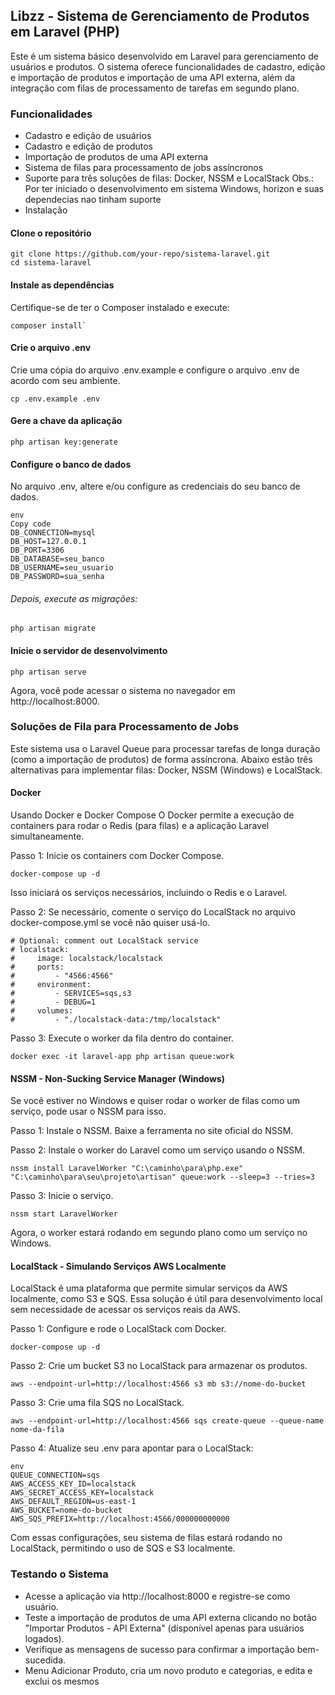 ## Libzz - Sistema de Gerenciamento de Produtos em Laravel (PHP)

Este é um sistema básico desenvolvido em Laravel para gerenciamento de usuários e produtos. O sistema oferece funcionalidades de cadastro, edição e importação de produtos e importação de uma API externa, além da integração com filas de processamento de tarefas em segundo plano.

### Funcionalidades
- Cadastro e edição de usuários 
- Cadastro e edição de produtos
- Importação de produtos de uma API externa
- Sistema de filas para processamento de jobs assíncronos
- Suporte para três soluções de filas: Docker, NSSM e LocalStack
Obs.: Por ter iniciado o desenvolvimento em sistema Windows, horizon e suas dependecias nao tinham suporte
- Instalação

#### Clone o repositório
```
git clone https://github.com/your-repo/sistema-laravel.git
cd sistema-laravel
```
#### Instale as dependências
Certifique-se de ter o Composer instalado e execute:

```
composer install`
```

#### Crie o arquivo .env
Crie uma cópia do arquivo .env.example e configure o arquivo .env de acordo com seu ambiente.

```
cp .env.example .env
```

#### Gere a chave da aplicação
```
php artisan key:generate
```

#### Configure o banco de dados
No arquivo .env, altere e/ou configure as credenciais do seu banco de dados.

```
env
Copy code
DB_CONNECTION=mysql
DB_HOST=127.0.0.1
DB_PORT=3306
DB_DATABASE=seu_banco
DB_USERNAME=seu_usuario
DB_PASSWORD=sua_senha
```

###### Depois, execute as migrações:
```
php artisan migrate
```

#### Inicie o servidor de desenvolvimento
```
php artisan serve
```

Agora, você pode acessar o sistema no navegador em http://localhost:8000.

### Soluções de Fila para Processamento de Jobs
Este sistema usa o Laravel Queue para processar tarefas de longa duração (como a importação de produtos) de forma assíncrona. Abaixo estão três alternativas para implementar filas: Docker, NSSM (Windows) e LocalStack.

#### Docker
Usando Docker e Docker Compose
O Docker permite a execução de containers para rodar o Redis (para filas) e a aplicação Laravel simultaneamente.

Passo 1: Inicie os containers com Docker Compose.
```
docker-compose up -d
```
Isso iniciará os serviços necessários, incluindo o Redis e o Laravel.

Passo 2: Se necessário, comente o serviço do LocalStack no arquivo docker-compose.yml se você não quiser usá-lo.
```
# Optional: comment out LocalStack service
# localstack:
#     image: localstack/localstack
#     ports:
#         - "4566:4566"
#     environment:
#         - SERVICES=sqs,s3
#         - DEBUG=1
#     volumes:
#         - "./localstack-data:/tmp/localstack"
```

Passo 3: Execute o worker da fila dentro do container.
```
docker exec -it laravel-app php artisan queue:work
```

#### NSSM - Non-Sucking Service Manager (Windows)
Se você estiver no Windows e quiser rodar o worker de filas como um serviço, pode usar o NSSM para isso.

Passo 1: Instale o NSSM. Baixe a ferramenta no site oficial do NSSM.

Passo 2: Instale o worker do Laravel como um serviço usando o NSSM.

```
nssm install LaravelWorker "C:\caminho\para\php.exe" "C:\caminho\para\seu\projeto\artisan" queue:work --sleep=3 --tries=3
```

Passo 3: Inicie o serviço.
```
nssm start LaravelWorker
```
Agora, o worker estará rodando em segundo plano como um serviço no Windows.

#### LocalStack - Simulando Serviços AWS Localmente
LocalStack é uma plataforma que permite simular serviços da AWS localmente, como S3 e SQS. Essa solução é útil para desenvolvimento local sem necessidade de acessar os serviços reais da AWS.

Passo 1: Configure e rode o LocalStack com Docker.
```
docker-compose up -d
```

Passo 2: Crie um bucket S3 no LocalStack para armazenar os produtos.
```
aws --endpoint-url=http://localhost:4566 s3 mb s3://nome-do-bucket
```

Passo 3: Crie uma fila SQS no LocalStack.
```
aws --endpoint-url=http://localhost:4566 sqs create-queue --queue-name nome-da-fila
```
Passo 4: Atualize seu .env para apontar para o LocalStack:
```
env
QUEUE_CONNECTION=sqs
AWS_ACCESS_KEY_ID=localstack
AWS_SECRET_ACCESS_KEY=localstack
AWS_DEFAULT_REGION=us-east-1
AWS_BUCKET=nome-do-bucket
AWS_SQS_PREFIX=http://localhost:4566/000000000000
```
Com essas configurações, seu sistema de filas estará rodando no LocalStack, permitindo o uso de SQS e S3 localmente.

### Testando o Sistema
- Acesse a aplicação via http://localhost:8000 e registre-se como usuário.
- Teste a importação de produtos de uma API externa clicando no botão "Importar Produtos - API Externa" (disponível apenas para usuários logados).
- Verifique as mensagens de sucesso para confirmar a importação bem-sucedida.
- Menu Adicionar Produto, cria um novo produto e categorias, e edita e exclui os mesmos
